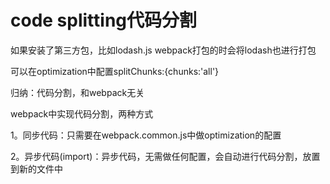 # code splitting代码分割

如果安装了第三方包，比如lodash.js  webpack打包的时会将lodash也进行打包

可以在optimization中配置splitChunks:{chunks:'all'}

归纳：代码分割，和webpack无关

webpack中实现代码分割，两种方式

1。同步代码：只需要在webpack.common.js中做optimization的配置

2。异步代码(import)：异步代码，无需做任何配置，会自动进行代码分割，放置到新的文件中


